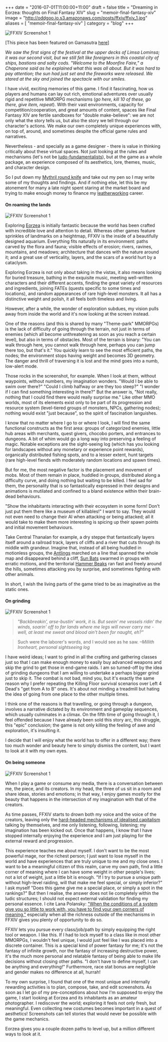 +++
date = "2016-07-01T11:00:00+11:00"
draft = false
title = "Dreaming in Eorzea: thoughts on Final Fantasy XIV"
slug = "memoir-final-fantasy-xiv"
image = "http://oddgoo.io.s3.amazonaws.com/posts/ffxiv/ffxiv_1.jpg"
aliases = [
	"memoir-final-fantasy-xiv"
]
category = "blog"
+++


![FFXIV Screenshot 1](http://oddgoo.io.s3.amazonaws.com/posts/ffxiv/ffxiv_3.jpg)

[This piece has been featured on Gamasutra [here](http://www.gamasutra.com/blogs/CuauhtemocMoreno/20150129/233912/Dreaming_in_Eorzea_thoughts_on_Final_Fantasy_XIV.php)]

*We saw the first signs of the festival at the upper decks of Limsa Lominsa; it was our second visit, but we still felt like foreigners in this coastal city of ships, bastions and salty cods.*
*"Welcome to the Moonfire Faire," a Chaperone said as he explained what this was all about. But it was hard to pay attention; the sun had just set and the fireworks were released. We stared at the sky and joined the spectacle with our smiles.*

I have vivid, exciting memories of this game. I find it fascinating, how us players and humans can lay out rich, emotional adventures over usually rigid and repetitive MMORPG mechanisms (*go here, kill 10 of these, go there, give item, repeat*). 
With their vast environments, capacity for competition/cooperation, and great amounts of content, spaces like Final Fantasy XIV are fertile sandboxes for "double make-believe": we are not only what the story tells us, but also the story we tell through our character's actions. We make our own completely unique experiences with, on top of, around, and sometimes despite the official game rules and narratives.

Nevertheless - and specially as a game designer - there is value in thinking critically about these virtual spaces. Not just looking at the rules and mechanisms (let's not be [ludo-fundamentalists](https://storify.com/landonscribbles/ludocentrism-in-games)), but at the game as a whole package, an experience composed of its aesthetics, lore, themes, music, and character design.

So I put down my [Mythril round knife](http://xivdb.com/?item/2426/Mythril-Round-Knife) and take out my pen so I may write some of my thoughts and findings. And if nothing else, let this be my atonement for many a late night spent staring at the market board and trying to make enough money to finance my [leatherworking](http://ffxiv.gamerescape.com/wiki/Leatherworker) career.

#### On roaming the lands

![FFXIV Screenshot 1](http://oddgoo.io.s3.amazonaws.com/posts/ffxiv/ffxiv_1.jpg)

Exploring [Eorzea](https://www.youtube.com/watch?v=RadO-Lr9_q4) is initially fantastic because the world has been crafted with incredible love and attention to detail. Whereas other games feature sprinkles of landmarks on a heightmap, FFXIV is the inside of a beautifully designed aquarium. Everything fits naturally in its environment: paths carved by the flora and fauna; visible effects of erosion; rivers, ravines, mountains, and meadows; architecture that dances with the nature around it; and a great use of verticality, layers, and the scars of a world hurt by a cataclysm.

Exploring Eorzea is not only about taking in the vistas, it also means looking for buried treasure, bathing in the exquisite music, meeting well-written characters and their different accents, finding the great variety of resources and ingredients, joining FATEs (quests specific to some times and locations), and random appearances of rare high-level monsters. It all has a distinctive weight and polish, it all feels both timeless and living.

However, after a while, the wonder of exploration subdues, my vision pulls away from inside the world and it's now looking at the screen instead. 

One of the reasons (and this is shared by many "Theme-park" MMORPGs) is the lack of difficulty of going through the terrain, not just in terms of enemies (which all become unthreatening as soon as you reach a certain level), but also in terms of obstacles. Most of the terrain is binary: "You can walk through here, you cannot walk through here, perhaps you can jump there too, but that's it." You quickly learn to see the most efficient paths, the nodes; the environment stops having weight and becomes 3D geometry. The danger and thrill of traversing it is lost and the mind goes into a numb, low-alert mode.

Those rocks in the screenshot, for example. When I look at them, without waypoints, without numbers, my imagination wonders. "Would I be able to swim over there?" "Could I climb halfway or are they too steep?" "I wonder if I can find something interesting in there?" But the answer is, "Not really, nothing that I could find there would really surprise me." Like other MMO worlds, most of its elements exist only to be part of its progression and resource system (level-tiered groups of monsters, NPCs, gathering nodes); nothing would exist "just because", so the spirit of fascination languishes.  

I know that no matter where I go to or where I look, I will find the same functional constructs as the first area: groups of categorized enemies, little hub areas with merchants, quest givers, chocobo porters, and entrances to dungeons. A bit of whim would go a long way into preserving a feeling of magic. Notable exceptions are the sight-seeing log (which has you looking for landscapes without any monetary or experience point rewards), organically distributed fishing spots, and to a lesser extent, hunt targets (rare high-level fiends with moderately random locations and spawn times).

But for me, the most negative factor is the placement and movement of mobs. Most of them remain in place, huddled in groups, distributed along a difficulty curve, and doing nothing but waiting to be killed. I feel sad for them, the personality that is so fantastically expressed in their designs and animations is mutilated and confined to a bland existence within their brain-dead behaviours.

"Show the inhabitants interacting with their ecosystem in some form! Don't just put them there like a museum of killables!" I want to say. They would not even need to change their AI when attacking or being attacked; all it would take to make them more interesting is spicing up their spawn points and initial movement behaviours. 

Take Central Thanalan for example, a dry steppe that fantastically layers itself around a railroad track, layers of cliffs and a river that cuts through its middle with grandeur. Imagine that, instead of all being huddled in motionless groups, the [Antlings](http://xivdb.com/?media/127/antling-worker) marched on a line that spanned the whole map and disappeared behind a cliff, [Sun Bats](http://xivdb.com/?media/464/sun-bat) swarmed in groups with erratic motions, and the territorial [Hammer Beaks](http://xivdb.com/?media/350/hammer-beak) ran fast and freely around the hills, sometimes attacking you by surprise, and sometimes fighting with other animals. 

In short, I wish the living parts of the game tried to be as imaginative as the static ones. 


#### On grinding

![FFXIV Screenshot 1](http://oddgoo.io.s3.amazonaws.com/posts/ffxiv/ffxiv_2.jpg)

> *"Backbreakin', arse-bustin' work, it is. But seein' me vessels ridin' the winds, soarin' off to far lands where me legs will never carry me - well, at least me sweat and blood ain't been for naught, eh?"* 

>Such were the laborer's words, and I would see as he saw. 
>*–Millith Ironheart, personal sightseeing log*

I have weird ideas; I want to grind in all the crafting and gathering classes just so that I can make enough money to easily buy advanced weapons and skip the grind to get those in end-game raids. I am so turned-off by the idea of grinding dungeons that I am willing to undertake a perhaps bigger grind just to skip it. The combat is not bad, mind you, but it's exactly the same reason why I prefer repeating the Killing Floor survival scenarios over Left 4 Dead's "get from A to B" ones. It's about not minding a treadmill but hating the idea of going from one place to the other multiple times.

I think one of the reasons is that travelling, or going through a dungeon, involves a narrative dictated by its environment and gameplay sequences, which usually culminates in a climax. On the fifth time of going through it, I feel offended because I have already been sold this story arc, this struggle, this "epic" conclusion; the game is not only killing the feeling of awe and exploration, it's insulting it.

I decide that I will enjoy what the world has to offer in a different way; there too much wonder and beauty here to simply dismiss the content, but I want to look at it with my own eyes.



#### On being someone

![FFXIV Screenshot 1](http://oddgoo.io.s3.amazonaws.com/posts/ffxiv/ffxiv_4.jpg)

When I play a game or consume any media, there is a conversation between me, the piece, and its creators. In my head, the three of us sit in a room and share ideas, stories and emotions; in that way, I enjoy games mostly for the beauty that happens in the intersection of my imagination with that of the creators.

As time passes, FFXIV starts to drown both my voice and the voice of the creators, leaving only the [hard-headed mechanisms of idealised capitalism](http://normallyrascal.com/2014/06/04/level-99-capitalist/) talking by themselves, and me only listening, following, listening; my imagination has been kicked out. Once that happens, I know that I have stopped internally enjoying the experience and I am just playing for the external reward and progression.

This experience teaches me about myself. I don't want to be the most powerful mage, nor the richest person; I just want to lose myself in the world and have experiences that are truly unique to me and my close ones. I want to be a meaningful citizen of this realm, carve my own path, find a little corner of meaning where I can have some weight in other people's lives; not a lot of weight, just a little bit is enough. "If I try to pursue a unique path without high-level raiding, will that make me feel special, or simply inferior?" I ask myself "Does this game give me a special place, or simply a spot in the rankings?" But then I realise, the answer does not lie completely within the ludic structures; I should not expect external validation for finding my personal essence. I cite Lana Polansky: ["When the conditions of a system give you so little to work with, you have to find your own corners of meaning,"](http://sufficientlyhuman.com/archives/372) especially when all the richness outside of the mechanisms in FFXIV gives you plenty of opportunity to do so. 

FFXIV lets you pursue every class/job/path by simply equipping the right tool or weapon. I like this. If I had to lock myself to a class like in most other MMORPGs, I wouldn't feel unique, I would just feel like I was placed into a discrete container. This is a special kind of power fantasy for me; it's not the fantasy of infinite growth, nor the fantasy of increasing destructive power, it's the much more personal and relatable fantasy of being able to make life decisions without closing other paths. "I don't have to define myself, I can be anything and everything!" Furthermore, race stat bonus are negligible and gender makes no difference at all, hurrah!

To my own surprise, I found that one of the most unique and internally rewarding activities is to plan, compose, take, and edit screenshots. As soon as I let go of my pre-conceptions about how I'm supposed to enjoy the game, I start looking at Eorzea and its inhabitants as an amateur photographer. I rediscover the world; exploring it feels not only fresh, but meaningful. Even collecting new costumes becomes important in a quest of aesthetics! Screenshots can tell stories that would never be possible with the game mechanics.

Eorzea gives you a couple dozen paths to level up, but a million different ways to look at it. 

